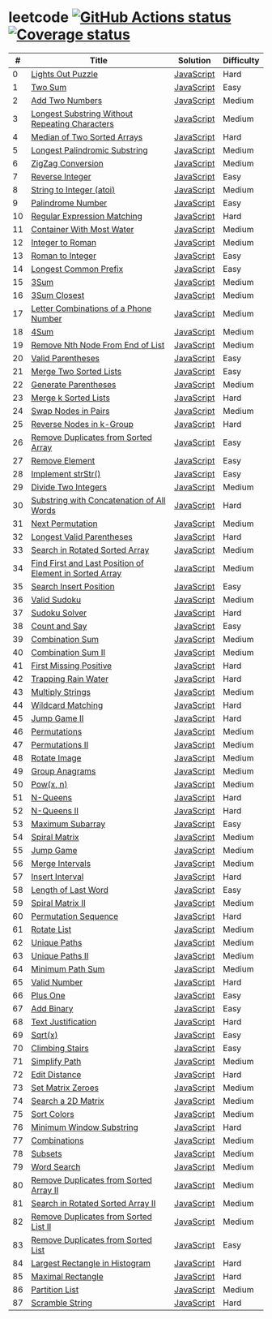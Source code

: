 # leetcode [![GitHub Actions status](https://github.com/acgotaku/leetcode/workflows/unit-test/badge.svg)](https://github.com/acgotaku/leetcode/actions) [![Coverage status](https://codecov.io/gh/acgotaku/leetcode/branch/master/graphs/badge.svg)](https://codecov.io/gh/acgotaku/leetcode/branch/master)

| #   | Title                                                                                                                                             | Solution                                                                                                                           | Difficulty |
| --- | ------------------------------------------------------------------------------------------------------------------------------------------------- | ---------------------------------------------------------------------------------------------------------------------------------- | ---------- |
| 0   | [Lights Out Puzzle](http://mathworld.wolfram.com/LightsOutPuzzle.html)                                                                            | [JavaScript](./algorithms/javascript/000.lightsOut/solveLightsOut.js)                                                              | Hard       |
| 1   | [Two Sum](https://leetcode.com/problems/two-sum/description/)                                                                                     | [JavaScript](./algorithms/javascript/001.twoSum/twoSum.js)                                                                         | Easy       |
| 2   | [Add Two Numbers](https://leetcode.com/problems/add-two-numbers/description/)                                                                     | [JavaScript](./algorithms/javascript/002.addTwoNumbers/addTwoNumbers.js)                                                           | Medium     |
| 3   | [Longest Substring Without Repeating Characters](https://leetcode.com/problems/longest-substring-without-repeating-characters/description/)       | [JavaScript](./algorithms/javascript/003.longestSubstringWithoutRepeatingCharacters/longestSubstringWithoutRepeatingCharacters.js) | Medium     |
| 4   | [Median of Two Sorted Arrays](https://leetcode.com/problems/median-of-two-sorted-arrays/description/)                                             | [JavaScript](./algorithms/javascript/004.medianOfTwoSortedArrays/medianOfTwoSortedArrays.js)                                       | Hard       |
| 5   | [Longest Palindromic Substring](https://leetcode.com/problems/longest-palindromic-substring/description/)                                         | [JavaScript](./algorithms/javascript/005.longestPalindromicSubstring/longestPalindromicSubstring.js)                               | Medium     |
| 6   | [ZigZag Conversion](https://leetcode.com/problems/zigzag-conversion/description)                                                                  | [JavaScript](./algorithms/javascript/006.zigZagConversion/zigZagConversion.js)                                                     | Medium     |
| 7   | [Reverse Integer](https://leetcode.com/problems/reverse-integer/description/)                                                                     | [JavaScript](./algorithms/javascript/007.reverseInteger/reverseInteger.js)                                                         | Easy       |
| 8   | [String to Integer (atoi)](https://leetcode.com/problems/string-to-integer-atoi/description/)                                                     | [JavaScript](./algorithms/javascript/008.stringToIntegerAtoi/stringToIntegerAtoi.js)                                               | Medium     |
| 9   | [Palindrome Number](https://leetcode.com/problems/palindrome-number/description/)                                                                 | [JavaScript](./algorithms/javascript/009.palindromeNumber/palindromeNumber.js)                                                     | Easy       |
| 10  | [Regular Expression Matching](https://leetcode.com/problems/regular-expression-matching/description/)                                             | [JavaScript](./algorithms/javascript/010.regularExpressionMatching/regularExpressionMatching.js)                                   | Hard       |
| 11  | [Container With Most Water](https://leetcode.com/problems/container-with-most-water/description/)                                                 | [JavaScript](./algorithms/javascript/011.containerWithMostWater/containerWithMostWater.js)                                         | Medium     |
| 12  | [Integer to Roman](https://leetcode.com/problems/integer-to-roman/description/)                                                                   | [JavaScript](./algorithms/javascript/012.integerToRoman/integerToRoman.js)                                                         | Medium     |
| 13  | [Roman to Integer](https://leetcode.com/problems/roman-to-integer/description/)                                                                   | [JavaScript](./algorithms/javascript/013.romanToInteger/romanToInteger.js)                                                         | Easy       |
| 14  | [Longest Common Prefix](https://leetcode.com/problems/longest-common-prefix/description/)                                                         | [JavaScript](./algorithms/javascript/014.longestCommonPrefix/longestCommonPrefix.js)                                               | Easy       |
| 15  | [3Sum](https://leetcode.com/problems/3sum/description/)                                                                                           | [JavaScript](./algorithms/javascript/015.3Sum/3Sum.js)                                                                             | Medium     |
| 16  | [3Sum Closest](https://leetcode.com/problems/3sum-closest/description/)                                                                           | [JavaScript](./algorithms/javascript/016.3SumClosest/3SumClosest.js)                                                               | Medium     |
| 17  | [Letter Combinations of a Phone Number](https://leetcode.com/problems/letter-combinations-of-a-phone-number/description/)                         | [JavaScript](./algorithms/javascript/017.letterCombinationsOfAPhoneNumber/letterCombinationsOfAPhoneNumber.js)                     | Medium     |
| 18  | [4Sum](https://leetcode.com/problems/4sum/description/)                                                                                           | [JavaScript](./algorithms/javascript/018.4Sum/4Sum.js)                                                                             | Medium     |
| 19  | [Remove Nth Node From End of List](https://leetcode.com/problems/remove-nth-node-from-end-of-list/description/)                                   | [JavaScript](./algorithms/javascript/019.removeNthNodeFromEndOfList/removeNthNodeFromEndOfList.js)                                 | Medium     |
| 20  | [Valid Parentheses](https://leetcode.com/problems/valid-parentheses/description/)                                                                 | [JavaScript](./algorithms/javascript/020.validParentheses/validParentheses.js)                                                     | Easy       |
| 21  | [Merge Two Sorted Lists](https://leetcode.com/problems/merge-two-sorted-lists/description/)                                                       | [JavaScript](./algorithms/javascript/021.mergeTwoSortedList/mergeTwoSortedList.js)                                                 | Easy       |
| 22  | [Generate Parentheses](https://leetcode.com/problems/generate-parentheses/description/)                                                           | [JavaScript](./algorithms/javascript/022.generateParentheses/generateParentheses.js)                                               | Medium     |
| 23  | [Merge k Sorted Lists](https://leetcode.com/problems/merge-k-sorted-lists/description/)                                                           | [JavaScript](./algorithms/javascript/023.mergeKSortedLists/mergeKSortedLists.js)                                                   | Hard       |
| 24  | [Swap Nodes in Pairs](https://leetcode.com/problems/swap-nodes-in-pairs/description/)                                                             | [JavaScript](./algorithms/javascript/024.swapNodesInPairs/swapNodesInPairs.js)                                                     | Medium     |
| 25  | [Reverse Nodes in k-Group](https://leetcode.com/problems/reverse-nodes-in-k-group/description/)                                                   | [JavaScript](./algorithms/javascript/025.reverseNodesInkGroup/reverseNodesInKGroup.js)                                             | Hard       |
| 26  | [Remove Duplicates from Sorted Array](https://leetcode.com/problems/remove-duplicates-from-sorted-array/description/)                             | [JavaScript](./algorithms/javascript/026.removeDuplicatesFromSortedArray/removeDuplicatesFromSortedArray.js)                       | Easy       |
| 27  | [Remove Element](https://leetcode.com/problems/remove-element/description/)                                                                       | [JavaScript](./algorithms/javascript/027.removeElement/removeElement.js)                                                           | Easy       |
| 28  | [Implement strStr()](https://leetcode.com/problems/implement-strstr/description/)                                                                 | [JavaScript](./algorithms/javascript/028.strStr/strStr.js)                                                                         | Easy       |
| 29  | [Divide Two Integers](https://leetcode.com/problems/divide-two-integers/description/)                                                             | [JavaScript](./algorithms/javascript/029.divideTwoInt/divideTwoInt.js)                                                             | Medium     |
| 30  | [Substring with Concatenation of All Words](https://leetcode.com/problems/substring-with-concatenation-of-all-words/description/)                 | [JavaScript](./algorithms/javascript/030.substringWithConcatenationOfAllWords/substringWithConcatenationOfAllWords.js)             | Hard       |
| 31  | [Next Permutation](https://leetcode.com/problems/next-permutation/description/)                                                                   | [JavaScript](./algorithms/javascript/031.nextPermutation/nextPermutation.js)                                                       | Medium     |
| 32  | [Longest Valid Parentheses](https://leetcode.com/problems/longest-valid-parentheses/description/)                                                 | [JavaScript](./algorithms/javascript/032.longestValidParentheses/longestValidParentheses.js)                                       | Hard       |
| 33  | [Search in Rotated Sorted Array](https://leetcode.com/problems/search-in-rotated-sorted-array/description/)                                       | [JavaScript](./algorithms/javascript/033.searchInRotatedSortedArray/searchInRotatedSortedArray.js)                                 | Medium     |
| 34  | [Find First and Last Position of Element in Sorted Array](https://leetcode.com/problems/find-first-and-last-position-of-element-in-sorted-array/) | [JavaScript](./algorithms/javascript/034.searchForRange/searchForRange.js)                                                         | Medium     |
| 35  | [Search Insert Position](https://leetcode.com/problems/search-insert-position/description/)                                                       | [JavaScript](./algorithms/javascript/035.searchInsertPosition/searchInsert.js)                                                     | Easy       |
| 36  | [Valid Sudoku](https://leetcode.com/problems/valid-sudoku/description/)                                                                           | [JavaScript](./algorithms/javascript/036.validSudoku/validSudoku.js)                                                               | Medium     |
| 37  | [Sudoku Solver](https://leetcode.com/problems/sudoku-solver/description/)                                                                         | [JavaScript](./algorithms/javascript/037.sudokuSolver/sudokuSolver.js)                                                             | Hard       |
| 38  | [Count and Say](https://leetcode.com/problems/count-and-say/description/)                                                                         | [JavaScript](./algorithms/javascript/038.countAndSay/countAndSay.js)                                                               | Easy       |
| 39  | [Combination Sum](https://leetcode.com/problems/combination-sum/description/)                                                                     | [JavaScript](./algorithms/javascript/039.combinationSum/combinationSum.js)                                                         | Medium     |
| 40  | [Combination Sum II](https://leetcode.com/problems/combination-sum-ii/description/)                                                               | [JavaScript](./algorithms/javascript/040.combinationSum.II/combinationSum.II.js)                                                   | Medium     |
| 41  | [First Missing Positive](https://leetcode.com/problems/first-missing-positive/description/)                                                       | [JavaScript](./algorithms/javascript/041.firstMissingPositive/firstMissingPositive.js)                                             | Hard       |
| 42  | [Trapping Rain Water](https://leetcode.com/problems/trapping-rain-water/description/)                                                             | [JavaScript](./algorithms/javascript/042.trappingRainWater/trappingRainWater.js)                                                   | Hard       |
| 43  | [Multiply Strings](https://leetcode.com/problems/multiply-strings/description/)                                                                   | [JavaScript](./algorithms/javascript/043.multiplyStrings/multiplyStrings.js)                                                       | Medium     |
| 44  | [Wildcard Matching](https://leetcode.com/problems/wildcard-matching/description/)                                                                 | [JavaScript](./algorithms/javascript/044.wildcardMatching/wildcardMatching.js)                                                     | Hard       |
| 45  | [Jump Game II](https://leetcode.com/problems/jump-game-ii/description/)                                                                           | [JavaScript](./algorithms/javascript/045.jumpGame.II/jumpGame.II.js)                                                               | Hard       |
| 46  | [Permutations](https://leetcode.com/problems/permutations/description/)                                                                           | [JavaScript](./algorithms/javascript/046.permutations/permutations.js)                                                             | Medium     |
| 47  | [Permutations II](https://leetcode.com/problems/permutations-ii/description/)                                                                     | [JavaScript](./algorithms/javascript/047.permutations.II/permutations.II.js)                                                       | Medium     |
| 48  | [Rotate Image](https://leetcode.com/problems/rotate-image/description/)                                                                           | [JavaScript](./algorithms/javascript/048.rotateImage/rotateImage.js)                                                               | Medium     |
| 49  | [Group Anagrams](https://leetcode.com/problems/group-anagrams/description/)                                                                       | [JavaScript](./algorithms/javascript/049.groupAnagrams/groupAnagrams.js)                                                           | Medium     |
| 50  | [Pow(x, n)](https://leetcode.com/problems/powx-n/description/)                                                                                    | [JavaScript](./algorithms/javascript/050.pow/pow.js)                                                                               | Medium     |
| 51  | [N-Queens](https://leetcode.com/problems/n-queens/description/)                                                                                   | [JavaScript](./algorithms/javascript/051.nQueuens/nQueuens.js)                                                                     | Hard       |
| 52  | [N-Queens II](https://leetcode.com/problems/n-queens-ii/description/)                                                                             | [JavaScript](./algorithms/javascript/052.nQueuens.II/nQueuens.II.js)                                                               | Hard       |
| 53  | [Maximum Subarray](https://leetcode.com/problems/maximum-subarray/description/)                                                                   | [JavaScript](./algorithms/javascript/053.maximumSubArray/maximumSubArray.js)                                                       | Easy       |
| 54  | [Spiral Matrix](https://leetcode.com/problems/spiral-matrix/description/)                                                                         | [JavaScript](./algorithms/javascript/054.spiralMatrix/spiralMatrix.js)                                                             | Medium     |
| 55  | [Jump Game](https://leetcode.com/problems/jump-game/description/)                                                                                 | [JavaScript](./algorithms/javascript/055.jumpGame/jumpGame.js)                                                                     | Medium     |
| 56  | [Merge Intervals](https://leetcode.com/problems/merge-intervals/description/)                                                                     | [JavaScript](./algorithms/javascript/056.mergeIntervals/mergeIntervals.js)                                                         | Medium     |
| 57  | [Insert Interval](https://leetcode.com/problems/insert-interval/)                                                                                 | [JavaScript](./algorithms/javascript/057.insertInterval/insertInterval.js)                                                         | Hard       |
| 58  | [Length of Last Word](https://leetcode.com/problems/length-of-last-word/description/)                                                             | [JavaScript](./algorithms/javascript/058.lengthOfLastWord/lengthOfLastWord.js)                                                     | Easy       |
| 59  | [Spiral Matrix II](https://leetcode.com/problems/spiral-matrix-ii/description/)                                                                   | [JavaScript](./algorithms/javascript/059.spiralMatrix.II/spiralMatrix.II.js)                                                       | Medium     |
| 60  | [Permutation Sequence](https://leetcode.com/problems/permutation-sequence/description/)                                                           | [JavaScript](./algorithms/javascript/060.permutationSequence/permutationSequence.js)                                               | Hard       |
| 61  | [Rotate List](https://leetcode.com/problems/rotate-list/)                                                                                         | [JavaScript](./algorithms/javascript/061.rotateList/rotateList.js)                                                                 | Medium     |
| 62  | [Unique Paths](https://leetcode.com/problems/unique-paths/)                                                                                       | [JavaScript](./algorithms/javascript/062.uniquePaths/uniquePaths.js)                                                               | Medium     |
| 63  | [Unique Paths II](https://leetcode.com/problems/unique-paths-ii/)                                                                                 | [JavaScript](./algorithms/javascript/063.uniquePaths.II/uniquePaths.II.js)                                                         | Medium     |
| 64  | [Minimum Path Sum](https://leetcode.com/problems/minimum-path-sum/)                                                                               | [JavaScript](./algorithms/javascript/064.minimumPathSum/minimumPathSum.js)                                                         | Medium     |
| 65  | [Valid Number](https://leetcode.com/problems/valid-number/)                                                                                       | [JavaScript](./algorithms/javascript/065.validNumber/validNumber.js)                                                               | Hard       |
| 66  | [Plus One](https://leetcode.com/problems/plus-one/)                                                                                               | [JavaScript](./algorithms/javascript/066.plusOne/plusOne.js)                                                                       | Easy       |
| 67  | [Add Binary](https://leetcode.com/problems/add-binary/)                                                                                           | [JavaScript](./algorithms/javascript/067.addBinary/addBinary.js)                                                                   | Easy       |
| 68  | [Text Justification](https://leetcode.com/problems/text-justification/)                                                                           | [JavaScript](./algorithms/javascript/068.textJustification/textJustification.js)                                                   | Hard       |
| 69  | [Sqrt(x)](https://leetcode.com/problems/sqrtx/)                                                                                                   | [JavaScript](./algorithms/javascript/069.sqrt/sqrt.js)                                                                             | Easy       |
| 70  | [Climbing Stairs](https://leetcode.com/problems/climbing-stairs/)                                                                                 | [JavaScript](./algorithms/javascript/070.climbStairs/climbStairs.js)                                                               | Easy       |
| 71  | [Simplify Path](https://leetcode.com/problems/simplify-path/)                                                                                     | [JavaScript](./algorithms/javascript/071.simplifyPath/simplifyPath.js)                                                             | Medium     |
| 72  | [Edit Distance](https://leetcode.com/problems/edit-distance/)                                                                                     | [JavaScript](./algorithms/javascript/072.editDistance/editDistance.js)                                                             | Hard       |
| 73  | [Set Matrix Zeroes](https://leetcode.com/problems/set-matrix-zeroes/)                                                                             | [JavaScript](./algorithms/javascript/073.setMatrixZeroes/setMatrixZeroes.js)                                                       | Medium     |
| 74  | [Search a 2D Matrix](https://leetcode.com/problems/search-a-2d-matrix/)                                                                           | [JavaScript](./algorithms/javascript/074.search2DMatrix/search2DMatrix.js)                                                         | Medium     |
| 75  | [Sort Colors](https://leetcode.com/problems/sort-colors/)                                                                                         | [JavaScript](./algorithms/javascript/075.sortColors/sortColors.js)                                                                 | Medium     |
| 76  | [Minimum Window Substring](https://leetcode.com/problems/minimum-window-substring/)                                                               | [JavaScript](./algorithms/javascript/076.minimumWindowSubstring/minimumWindowSubstring.js)                                         | Hard       |
| 77  | [Combinations](https://leetcode.com/problems/combinations/)                                                                                       | [JavaScript](./algorithms/javascript/077.combinations/combinations.js)                                                             | Medium     |
| 78  | [Subsets](https://leetcode.com/problems/subsets/)                                                                                                 | [JavaScript](./algorithms/javascript/078.subsets/subsets.js)                                                                       | Medium     |
| 79  | [Word Search](https://leetcode.com/problems/word-search/)                                                                                         | [JavaScript](./algorithms/javascript/079.wordSearch/wordSearch.js)                                                                 | Medium     |
| 80  | [Remove Duplicates from Sorted Array II](https://leetcode.com/problems/remove-duplicates-from-sorted-array-ii/)                                   | [JavaScript](./algorithms/javascript/080.removeDuplicatesFromSortedArray.II/removeDuplicatesFromSortedArray.II.js)                 | Medium     |
| 81  | [Search in Rotated Sorted Array II](https://leetcode.com/problems/search-in-rotated-sorted-array-ii/)                                             | [JavaScript](./algorithms/javascript/081.searchInRotatedSortedArray.II/searchInRotatedSortedArray.II.js)                           | Medium     |
| 82  | [Remove Duplicates from Sorted List II](https://leetcode.com/problems/remove-duplicates-from-sorted-list-ii/)                                     | [JavaScript](./algorithms/javascript/082.removeDuplicatesFromSortedList.II/removeDuplicatesFromSortedList.II.js)                   | Medium     |
| 83  | [Remove Duplicates from Sorted List](https://leetcode.com/problems/remove-duplicates-from-sorted-list/)                                           | [JavaScript](./algorithms/javascript/083.removeDuplicatesFromSortedList/removeDuplicatesFromSortedList.js)                         | Easy       |
| 84  | [Largest Rectangle in Histogram](https://leetcode.com/problems/largest-rectangle-in-histogram/)                                                   | [JavaScript](./algorithms/javascript/084.largestRectangleInHistogram/largestRectangleInHistogram.js)                               | Hard       |
| 85  | [Maximal Rectangle](https://leetcode.com/problems/maximal-rectangle/)                                                                             | [JavaScript](./algorithms/javascript/085.maximalRectangle/maximalRectangle.js)                                                     | Hard       |
| 86  | [Partition List](https://leetcode.com/problems/partition-list/)                                                                                   | [JavaScript](./algorithms/javascript/086.partitionList/partitionList.js)                                                           | Medium     |
| 87  | [Scramble String](https://leetcode.com/problems/scramble-string/)                                                                                 | [JavaScript](./algorithms/javascript/087.scrambleString/scrambleString.js)                                                         | Hard       |
